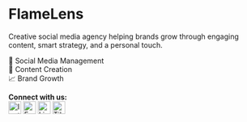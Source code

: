 # FlameLens  
Creative social media agency helping brands grow through engaging content, smart strategy, and a personal touch.  

📱 Social Media Management  
🎨 Content Creation  
📈 Brand Growth  

**Connect with us:**  
<a href="https://www.instagram.com/flamelens.media/"><img src="https://cdn.jsdelivr.net/gh/devicons/devicon/icons/instagram/instagram-original.svg" alt="Instagram" height="25" /></a>
<a href="https://www.facebook.com/flamelens.media"><img src="https://cdn.jsdelivr.net/gh/devicons/devicon/icons/facebook/facebook-original.svg" alt="Facebook" height="25" /></a>
<a href="https://www.linkedin.com/company/flamelens"><img src="https://cdn.jsdelivr.net/gh/devicons/devicon/icons/linkedin/linkedin-original.svg" alt="LinkedIn" height="25" /></a>
<a href="https://www.tiktok.com/@flamelens"><img src="https://upload.wikimedia.org/wikipedia/commons/0/08/TikTok_logo.svg" alt="TikTok" height="25" /></a>
